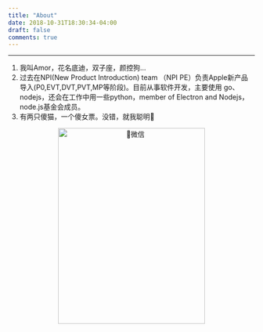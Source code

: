 ```yaml
---
title: "About"
date: 2018-10-31T18:30:34-04:00
draft: false
comments: true
---
```


---

1. 我叫Amor，花名底迪，双子座，颜控狗...
2. 过去在NPI(New Product Introduction) team （NPI PE）负责Apple新产品导入(P0,EVT,DVT,PVT,MP等阶段)。目前从事软件开发，主要使用 go、nodejs，还会在工作中用一些python，member of Electron and Nodejs，node.js基金会成员。
3. 有两只傻猫，一个傻女票。没错，就我聪明🙂

<div  align="center">
 <img src="https://ws1.sinaimg.cn/large/d3a5dd3cgy1fwtk2fsyi4j20kw0r2qf0.jpg" width = "300" height = "400" alt="微信"/>
</div>